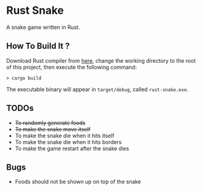 # Rust Snake

A snake game written in Rust.

## How To Build It ?

Download Rust compiler from [here](https://www.rust-lang.org/en-US/), change the working directory to the root of this project, then execute the following command:

```
> cargo build
```

The executable binary will appear in `target/debug`, called `rust-snake.exe`.

## TODOs

- ~~To randomly generate foods~~
- ~~To make the snake move itself~~
- To make the snake die when it hits itself
- To make the snake die when it hits borders
- To make the game restart after the snake dies

## Bugs

- Foods should not be shown up on top of the snake

